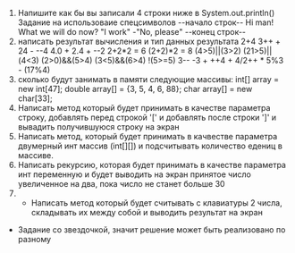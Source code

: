 1) Напишите как бы вы записали 4 строки ниже в System.out.println()
   Задание на использоваие спецсимволов
--начало строк--
Hi man!
What we will do now?
"I work"
-"No, please"
--конец строк--
2) написать результат вычисления и тип данных результата
2+4
3++ + 24 - --4
4.0 + 2.4 + --2
2+2*2 = 6
(2+2)*2 = 8
(4>5)||(3>2)
(21>5)||(4<3)
(2>0)&&(5>4)
(3<5)&&(6>4)
!(5>=5)
3-- -3 + ++4 + 4/2++ * 5%3 - (17%4)
3) сколько будут занимать в памяти следующие массивы:
   int[] array = new int[47];
   double array[] = {3, 5, 4, 6, 88};
   char array[] = new char[33];
4) Написать метод который будет принимать в качестве параметра строку, 
добавлять перед строкой '[' и добавлять после строки ']' и вывадить получившуюся строку на экран
5) Написать метод, который будет принимать в качвестве параметра двумерный инт массив (int[][]) 
и подсчитывать количество едениц в массиве.
6) Написать рекурсию, которая будет принимать в качестве параметра инт переменную 
и будет выводить на экран принятое число увеличенное на два, пока число не станет больше 30
7) * Написать метод который будет считывать с клавиатуры 2 числа, складывать их между собой и выводить результат на экран
* Задание со звездочкой, значит решение может быть реализовано по разному